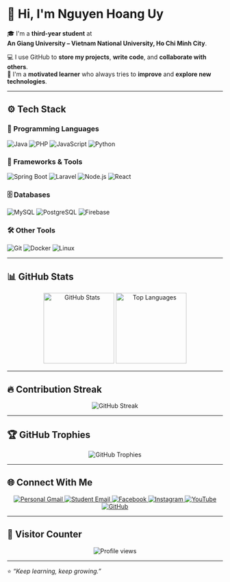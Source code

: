 # 👋 Hi, I'm Nguyen Hoang Uy

🎓 I'm a **third-year student** at  
**An Giang University – Vietnam National University, Ho Chi Minh City**.  

💻 I use GitHub to **store my projects**, **write code**, and **collaborate with others**.  
🚀 I'm a **motivated learner** who always tries to **improve** and **explore new technologies**.

---

## ⚙️ Tech Stack

### 🧠 Programming Languages
![Java](https://img.shields.io/badge/Java-007396?style=for-the-badge&logo=openjdk&logoColor=white)
![PHP](https://img.shields.io/badge/PHP-777BB4?style=for-the-badge&logo=php&logoColor=white)
![JavaScript](https://img.shields.io/badge/JavaScript-F7DF1E?style=for-the-badge&logo=javascript&logoColor=black)
![Python](https://img.shields.io/badge/Python-3776AB?style=for-the-badge&logo=python&logoColor=white)

### 🧩 Frameworks & Tools
![Spring Boot](https://img.shields.io/badge/Spring_Boot-6DB33F?style=for-the-badge&logo=springboot&logoColor=white)
![Laravel](https://img.shields.io/badge/Laravel-FF2D20?style=for-the-badge&logo=laravel&logoColor=white)
![Node.js](https://img.shields.io/badge/Node.js-339933?style=for-the-badge&logo=nodedotjs&logoColor=white)
![React](https://img.shields.io/badge/React-61DAFB?style=for-the-badge&logo=react&logoColor=black)

### 🗄️ Databases
![MySQL](https://img.shields.io/badge/MySQL-4479A1?style=for-the-badge&logo=mysql&logoColor=white)
![PostgreSQL](https://img.shields.io/badge/PostgreSQL-4169E1?style=for-the-badge&logo=postgresql&logoColor=white)
![Firebase](https://img.shields.io/badge/Firebase-FFCA28?style=for-the-badge&logo=firebase&logoColor=black)

### 🛠️ Other Tools
![Git](https://img.shields.io/badge/Git-F05032?style=for-the-badge&logo=git&logoColor=white)
![Docker](https://img.shields.io/badge/Docker-2496ED?style=for-the-badge&logo=docker&logoColor=white)
![Linux](https://img.shields.io/badge/Linux-FCC624?style=for-the-badge&logo=linux&logoColor=black)

---

## 📊 GitHub Stats

<p align="center">
  <img src="https://github-readme-stats.vercel.app/api?username=DTH235812-NHoangUy&show_icons=true&theme=radical" alt="GitHub Stats" height="165"/>
  <img src="https://github-readme-stats.vercel.app/api/top-langs/?username=DTH235812-NHoangUy&layout=compact&theme=radical" alt="Top Languages" height="165"/>
</p>

---

## 🔥 Contribution Streak

<p align="center">
  <img src="https://streak-stats.demolab.com?user=DTH235812-NHoangUy&theme=radical&hide_border=false" alt="GitHub Streak" />
</p>

---

## 🏆 GitHub Trophies

<p align="center">
  <img src="https://github-profile-trophy.vercel.app/?username=DTH235812-NHoangUy&theme=radical&no-frame=true&margin-w=15&row=1&column=7" alt="GitHub Trophies" />
</p>

---

## 🌐 Connect With Me

<p align="center">
  <a href="mailto:nguyenhoanguy235812@gmail.com" target="_blank">
    <img src="https://img.shields.io/badge/Gmail%20(Personal)-EA4335?style=for-the-badge&logo=gmail&logoColor=white" alt="Personal Gmail"/>
  </a>
  <a href="mailto:uy_dth235812@student.agu.edu.vn" target="_blank">
    <img src="https://img.shields.io/badge/Student%20Email-4285F4?style=for-the-badge&logo=gmail&logoColor=white" alt="Student Email"/>
  </a>
  <a href="https://www.facebook.com/hoanguy1305dev" target="_blank">
    <img src="https://img.shields.io/badge/Facebook-1877F2?style=for-the-badge&logo=facebook&logoColor=white" alt="Facebook"/>
  </a>
  <a href="https://www.instagram.com/hoanguy1305dev/" target="_blank">
    <img src="https://img.shields.io/badge/Instagram-E4405F?style=for-the-badge&logo=instagram&logoColor=white" alt="Instagram"/>
  </a>
  <a href="https://www.youtube.com/@nguyen_hoang_uy" target="_blank">
    <img src="https://img.shields.io/badge/YouTube-FF0000?style=for-the-badge&logo=youtube&logoColor=white" alt="YouTube"/>
  </a>
  <a href="https://github.com/DTH235812-NHoangUy" target="_blank">
    <img src="https://img.shields.io/badge/GitHub-100000?style=for-the-badge&logo=github&logoColor=white" alt="GitHub"/>
  </a>
</p>

---

## 👀 Visitor Counter

<p align="center">
  <img src="https://komarev.com/ghpvc/?username=DTH235812-NHoangUy&style=for-the-badge&color=brightgreen" alt="Profile views"/>
</p>

---

⭐ *“Keep learning, keep growing.”*


